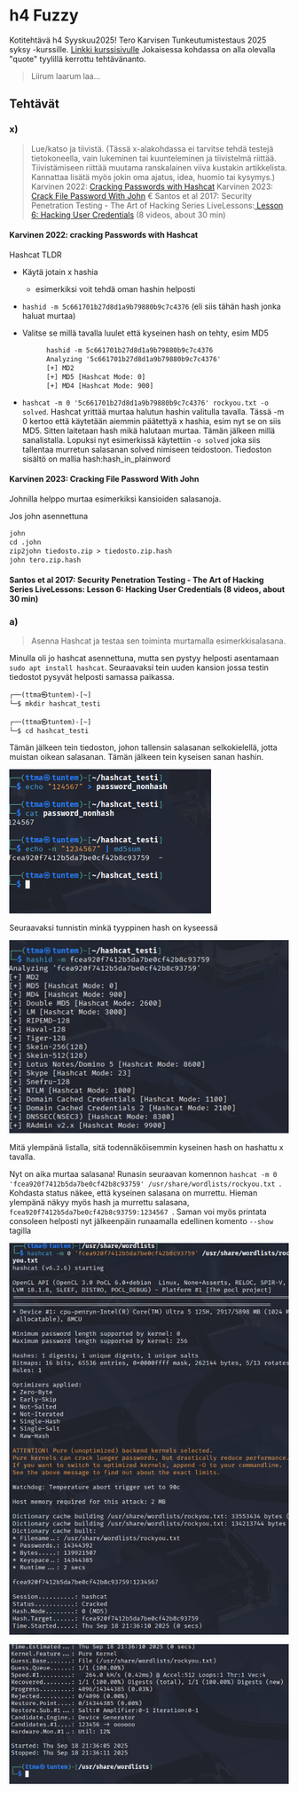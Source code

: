 # h4 Fuzzy
Kotitehtävä h4 Syyskuu2025! Tero Karvisen Tunkeutumistestaus 2025 syksy -kurssille. [Linkki kurssisivulle](https://terokarvinen.com/tunkeutumistestaus/)
Jokaisessa kohdassa on alla olevalla "quote" tyylillä kerrottu tehtävänanto.
>Liirum laarum laa...

## Tehtävät
### x)
>Lue/katso ja tiivistä. (Tässä x-alakohdassa ei tarvitse tehdä testejä tietokoneella, vain lukeminen tai kuunteleminen ja tiivistelmä riittää. Tiivistämiseen riittää muutama ranskalainen viiva kustakin artikkelista. Kannattaa lisätä myös jokin oma ajatus, idea, huomio tai kysymys.)
Karvinen 2022: [Cracking Passwords with Hashcat](https://terokarvinen.com/2022/cracking-passwords-with-hashcat/)
Karvinen 2023: [Crack File Password With John](https://terokarvinen.com/2023/crack-file-password-with-john/)
€ Santos et al 2017: Security Penetration Testing - The Art of Hacking Series LiveLessons:[ Lesson 6: Hacking User Credentials](https://learning.oreilly.com/videos/security-penetration-testing/9780134833989/9780134833989-sptt_00_06_00_00) (8 videos, about 30 min)

#### Karvinen 2022: cracking Passwords with Hashcat
Hashcat TLDR
- Käytä jotain x hashia
    - esimerkiksi voit tehdä oman hashin helposti        

- ``hashid -m 5c661701b27d8d1a9b79880b9c7c4376`` (eli siis tähän hash jonka haluat murtaa)

- Valitse se millä tavalla luulet että kyseinen hash on tehty, esim MD5


            hashid -m 5c661701b27d8d1a9b79880b9c7c4376                           
            Analyzing '5c661701b27d8d1a9b79880b9c7c4376'
            [+] MD2 
            [+] MD5 [Hashcat Mode: 0]
            [+] MD4 [Hashcat Mode: 900]

- ``hashcat -m 0 '5c661701b27d8d1a9b79880b9c7c4376' rockyou.txt -o solved``. Hashcat yrittää murtaa halutun hashin valitulla tavalla. Tässä -m 0 kertoo että käytetään aiemmin päätettyä x hashia, esim nyt se on siis MD5. Sitten laitetaan hash mikä halutaan murtaa. Tämän jälkeen millä sanalistalla. Lopuksi nyt esimerkissä käytettiin `-o solved` joka siis tallentaa murretun salasanan solved nimiseen teidostoon. Tiedoston sisältö on mallia hash:hash_in_plainword

#### Karvinen 2023: Cracking File Password With John

Johnilla helppo murtaa esimerkiksi kansioiden salasanoja. 

Jos john asennettuna
    
    john
    cd .john
    zip2john tiedosto.zip > tiedosto.zip.hash
    john tero.zip.hash

#### Santos et al 2017: Security Penetration Testing - The Art of Hacking Series LiveLessons: Lesson 6: Hacking User Credentials (8 videos, about 30 min)


### a)
>  Asenna Hashcat ja testaa sen toiminta murtamalla esimerkkisalasana.

Minulla oli jo hashcat asennettuna, mutta sen pystyy helposti asentamaan ``sudo apt install hashcat``. Seuraavaksi tein uuden kansion jossa testin tiedostot pysyvät helposti samassa paikassa.

    ┌──(ttma㉿tuntem)-[~]
    └─$ mkdir hashcat_testi
                                                                                
    ┌──(ttma㉿tuntem)-[~]
    └─$ cd hashcat_testi 
        
Tämän jälkeen tein tiedoston, johon tallensin salasanan selkokielellä, jotta muistan oikean salasanan. Tämän jälkeen tein kyseisen sanan hashin.

![alt text](image.png)

Seuraavaksi tunnistin minkä tyyppinen hash on kyseessä

![alt text](image-1.png)

Mitä ylempänä listalla, sitä todennäköisemmin kyseinen hash on hashattu x tavalla. 

Nyt on aika murtaa salasana! Runasin seuraavan komennon ``hashcat -m 0 'fcea920f7412b5da7be0cf42b8c93759' /usr/share/wordlists/rockyou.txt
``. Kohdasta status näkee, että kyseinen salasana on murrettu. Hieman ylempänä näkyy myös hash ja murrettu salasana, `fcea920f7412b5da7be0cf42b8c93759:1234567 `. Saman voi myös printata consoleen helposti nyt jälkeenpäin runaamalla edellinen komento ``--show`` tagilla

![alt text](image-2.png)

![alt text](image-3.png)